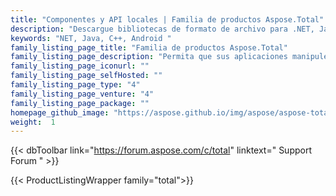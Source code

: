 ```yaml
---
title: "Componentes y API locales | Familia de productos Aspose.Total"
description: "Descargue bibliotecas de formato de archivo para .NET, Java, C++ y Android. También contiene la extensión de Reporting Services, los componentes de SharePoint y los exportadores de JasperReports para todos los formatos de archivo de Office."
keywords: "NET, Java, C++, Android "
family_listing_page_title: "Familia de productos Aspose.Total"
family_listing_page_description: "Permita que sus aplicaciones manipulen más de 100 formatos de archivo. Incluye todos nuestros 52 productos individuales."
family_listing_page_iconurl: ""
family_listing_page_selfHosted: ""
family_listing_page_type: "4"
family_listing_page_venture: "4"
family_listing_page_package: ""
homepage_github_image: "https://aspose.github.io/img/aspose/aspose-total.png"
weight:  1
---
```


{{< dbToolbar link="https://forum.aspose.com/c/total" linktext=" Support Forum " >}}

{{< ProductListingWrapper family="total">}}


